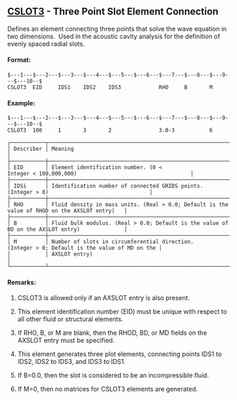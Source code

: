 ## [CSLOT3](https://help.hexagonmi.com/bundle/MSC_Nastran_2022.4/page/Nastran_Combined_Book/qrg/bulkc2/TOC.CSLOT3.xhtml) - Three Point Slot Element Connection

Defines an element connecting three points that solve the wave equation in two dimensions.  Used in the acoustic cavity analysis for the definition of evenly spaced radial slots.

#### Format:

```nastran
$---1---$---2---$---3---$---4---$---5---$---6---$---7---$---8---$---9---$---10--$
CSLOT3  EID     IDS1    IDS2    IDS3            RHO     B       M               
```
#### Example:

```nastran
$---1---$---2---$---3---$---4---$---5---$---6---$---7---$---8---$---9---$---10--$
CSLOT3  100     1       3       2               3.0-3           6               
```
```text
┌───────────┬───────────────────────────────────────────────────────────────────────────────────────────────┐
│ Describer │ Meaning                                                                                       │
├───────────┼───────────────────────────────────────────────────────────────────────────────────────────────┤
│ EID       │ Element identification number. (0 < Integer < 100,000,000)                                    │
├───────────┼───────────────────────────────────────────────────────────────────────────────────────────────┤
│ IDSi      │ Identification number of connected GRIDS points. (Integer > 0)                                │
├───────────┼───────────────────────────────────────────────────────────────────────────────────────────────┤
│ RHO       │ Fluid density in mass units. (Real > 0.0; Default is the value of RHOD on the AXSLOT entry)   │
├───────────┼───────────────────────────────────────────────────────────────────────────────────────────────┤
│ B         │ Fluid bulk modulus. (Real > 0.0; Default is the value of BD on the AXSLOT entry)              │
├───────────┼───────────────────────────────────────────────────────────────────────────────────────────────┤
│ M         │ Number of slots in circumferential direction. (Integer > 0; Default is the value of MD on the │
│           │ AXSLOT entry)                                                                                 │
└───────────┴───────────────────────────────────────────────────────────────────────────────────────────────┘
```
#### Remarks:

1. CSLOT3 is allowed only if an AXSLOT entry is also present.

2. This element identification number (EID) must be unique with respect to all other fluid or structural elements.

3. If RHO, B, or M are blank, then the RHOD, BD, or MD fields on the AXSLOT entry must be specified.

4. This element generates three plot elements, connecting points IDS1 to IDS2, IDS2 to IDS3, and IDS3 to IDS1.

5. If B=0.0, then the slot is considered to be an incompressible fluid.

6. If M=0, then no matrices for CSLOT3 elements are generated.


